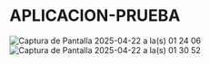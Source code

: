 # APLICACION-PRUEBA
![Captura de Pantalla 2025-04-22 a la(s) 01 24 06](https://github.com/user-attachments/assets/ca2fbc8e-d7f7-4f36-96ad-e701540e2579)
![Captura de Pantalla 2025-04-22 a la(s) 01 30 52](https://github.com/user-attachments/assets/481aa976-fc30-466e-b05b-b40ffd0757ea)
